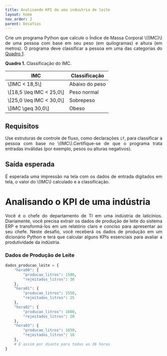 ```yaml
---
title: Analisando KPI de uma industria de leite
layout: home
nav_order: 2
parent: Desafios
---
```


<!--Don't delete ths script-->
<script src = "https://polyfill.io/v3/polyfill.min.js?features=es6"></script>
<script id = "MathJax-script" async src="https://cdn.jsdelivr.net/npm/mathjax@3/es5/tex-mml-chtml.js"></script>
<!--Don't delete ths script-->

<p align = "justify">
Crie um programa Python que calcule o Índice de Massa Corporal \((IMC)\) de uma pessoa com base em seu peso (em quilogramas) e altura (em metros). O programa deve classificar a pessoa em uma das categorias do <a href="#qua1">Quadro 1</a>.
</p>

<p align = "justify" id = "qua1"><b>Quadro 1.</b> Classificação do IMC.</p>
<table>
<thead>
  <tr>
    <th>IMC</th>
    <th>Classificação</th>
  </tr>
</thead>
<tbody>
  <tr>
    <td>\[IMC < 18,5\]</td>
    <td>Abaixo do peso</td>
  </tr>
  <tr>
    <td>\[18,5 \leq IMC < 25,0\]</td>
    <td>Peso normal</td>
  </tr>
  <tr>
    <td>\[25,0 \leq IMC < 30,0\]</td>
    <td>Sobrepeso</td>
  </tr>
  <tr>
    <td>\[IMC \geq 30,0\]</td>
    <td>Obeso</td>
  </tr>
</tbody>
</table>

<h2>Requisitos</h2>

<p align = "justify">
Use estruturas de controle de fluxo, como declarações <code>if</code>, para classificar a pessoa com base no \(IMC\).Certifique-se de que o programa trata entradas inválidas (por exemplo, pesos ou alturas negativos).
</p>

<h2>Saída esperada</h2>

<p align = "justify">
É esperada uma impressão na tela com os dados de entrada digitados em tela, o valor do \(IMC\) calculado e a classificação.
</p>

<h1>Analisando o KPI de uma indústria</h1>

<p align = "justify">
Você é o chefe do departamento de TI em uma indústria de laticínios. Diariamente, você precisa extrair os dados de produção de leite do sistema ERP e transformá-los em um relatório claro e conciso para apresentar ao seu chefe. Neste desafio, você receberá os dados de produção em um dicionário Python e terá que calcular alguns KPIs essenciais para avaliar a produtividade da indústria.
</p>

### Dados de Produção de Leite

```python
dados_producao_leite = {
    "hora00": {
        "producao_litros": 1500,
        "rejeitados_litros": 30
    },
    "hora01": {
        "producao_litros": 1550,
        "rejeitados_litros": 25
    },
    "hora02": {
        "producao_litros": 1600,
        "rejeitados_litros": 20
    },
    "hora03": {
        "producao_litros": 1650,
        "rejeitados_litros": 18
    },
    # E assim por diante para todas as 36 horas
}
```